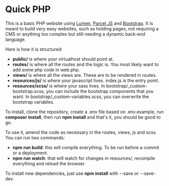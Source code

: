 # Quick PHP

This is a basic PHP website using [Lumen](https://lumen.laravel.com), [Parcel JS](https://parceljs.org) and [Bootstrap](https://getbootstrap.com). It is meant to build very easy websites, such as holding pages, not requiring a CMS or anything too complex but still needing a dynamic back-end language.

Here is how it is structured:

*   **public/** is where your virtualhost should point at.
*   **routes/** is where all the routes and the logic is. You most likely want to add some php code in web.php.
*   **views/** is where all the views are. These are to be rendered in routes.
*   **resources/js/** is where your javascript lives. index.js is the entry point.
*   **resources/scss/** is where your sass lives. In bootstrap/_custom-bootstrap.scss, you can include the bootstrap components that you want. In bootstrap/_custom-variables.scss, you can overwrite the bootstrap variables.

To install, clone the repository, create a .env file based on .env.example, run **composer install**, then run **npm install** and that's it, you should be good to go.

To use it, amend the code as necessary in the routes, views, js and scss. You can run two commands:

*   **npm run build**: this will compile everything. To be run before a commit or a deployment.
*   **npm run watch**: that will watch for changes in resources/, recompile everything and reload the browser.

To install new dependencies, just use **npm install** with --save or --save-dev.
